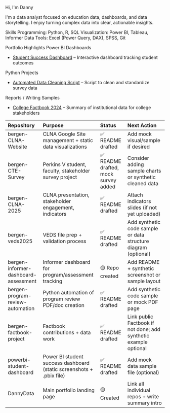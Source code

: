 Hi, I'm Danny

I'm a data analyst focused on education data, dashboards, and data storytelling. I enjoy turning complex data into clear, actionable insights.

Skills
Programming: Python, R, SQL
Visualization: Power BI, Tableau, Informer
Data Tools: Excel (Power Query, DAX), SPSS, Git


Portfolio Highlights
Power BI Dashboards
- [Student Success Dashboard](#) – Interactive dashboard tracking student outcomes 

Python Projects
- [Automated Data Cleaning Script](#) – Script to clean and standardize survey data

Reports / Writing Samples
- [College Factbook 2024](#) – Summary of institutional data for college stakeholders

| Repository                           | Purpose                                                              | Status                               | Next Action                                                      |
|:-------------------------------------|:---------------------------------------------------------------------|:-------------------------------------|:-----------------------------------------------------------------|
| bergen-CLNA-Website                  | CLNA Google Site management + static data visualizations             | ✅ README drafted                    | Add mock visual/sample if desired                                |
| bergen-CTE-Survey                    | Perkins V student, faculty, stakeholder survey project               | ✅ README drafted, mock survey added | Consider adding sample charts or synthetic cleaned data          |
| bergen-CLNA-2025                     | CLNA presentation, stakeholder engagement, indicators                | ✅ README drafted                    | Attach indicators slides (if not yet uploaded)                   |
| bergen-veds2025                      | VEDS file prep + validation process                                  | ✅ README drafted                    | Add synthetic code sample or data structure diagram (optional)   |
| bergen-informer-dashboard-assessment | Informer dashboard for program/assessment tracking                   | 🟡 Repo created                      | Add README + synthetic screenshot or sample layout               |
| bergen-program-review-automation     | Python automation of program review PDF/doc creation                 | ✅ README drafted                    | Add synthetic code sample or mock PDF page                       |
| bergen-factbook-project              | Factbook contributions + data work                                   | ✅ README drafted                    | Link public Factbook if not done; add synthetic example optional |
| powerbi-student-dashboard            | Power BI student success dashboard (static screenshots + .pbix file) | ✅ README drafted                    | Add mock data sample file (optional)                             |
| DannyData                            | Main portfolio landing page                                          | 🟡 Created                           | Link all individual repos + write summary intro                  |
